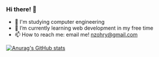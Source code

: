 ### Hi there! 👋

<!--
**NourZohry/NourZohry** is a ✨ _special_ ✨ repository because its `README.md` (this file) appears on your GitHub profile.

Here are some ideas to get you started:
-->
* 📖 I'm studying computer engineering
* 🌱 I’m currently learning web development in my free time
* 📫 How to reach me: email me! nzohry@gmail.com

[![Anurag's GitHub stats](https://github-readme-stats.vercel.app/api?username=nourzohry)](https://github.com/nourzohry/github-readme-stats)
